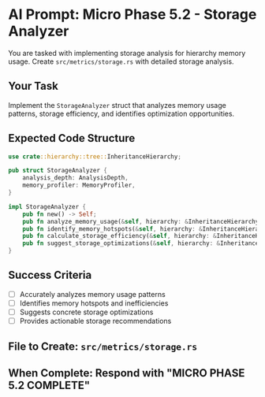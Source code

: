# AI Prompt: Micro Phase 5.2 - Storage Analyzer

You are tasked with implementing storage analysis for hierarchy memory usage. Create `src/metrics/storage.rs` with detailed storage analysis.

## Your Task
Implement the `StorageAnalyzer` struct that analyzes memory usage patterns, storage efficiency, and identifies optimization opportunities.

## Expected Code Structure
```rust
use crate::hierarchy::tree::InheritanceHierarchy;

pub struct StorageAnalyzer {
    analysis_depth: AnalysisDepth,
    memory_profiler: MemoryProfiler,
}

impl StorageAnalyzer {
    pub fn new() -> Self;
    pub fn analyze_memory_usage(&self, hierarchy: &InheritanceHierarchy) -> MemoryUsageReport;
    pub fn identify_memory_hotspots(&self, hierarchy: &InheritanceHierarchy) -> Vec<MemoryHotspot>;
    pub fn calculate_storage_efficiency(&self, hierarchy: &InheritanceHierarchy) -> StorageEfficiency;
    pub fn suggest_storage_optimizations(&self, hierarchy: &InheritanceHierarchy) -> Vec<StorageOptimization>;
}
```

## Success Criteria
- [ ] Accurately analyzes memory usage patterns
- [ ] Identifies memory hotspots and inefficiencies
- [ ] Suggests concrete storage optimizations
- [ ] Provides actionable storage recommendations

## File to Create: `src/metrics/storage.rs`
## When Complete: Respond with "MICRO PHASE 5.2 COMPLETE"